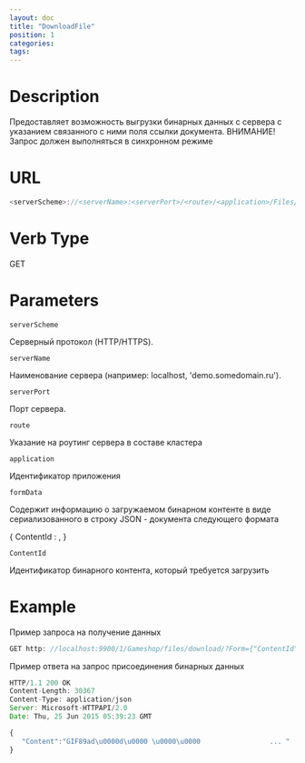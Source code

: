```yaml
---
layout: doc
title: "DownloadFile"
position: 1 
categories: 
tags:
---
```


# Description
Предоставляет возможность выгрузки бинарных данных с сервера с указанием связанного с ними
поля ссылки документа. 
ВНИМАНИЕ! Запрос должен выполняться в синхронном режиме

# URL
```js
<serverScheme>://<serverName>:<serverPort>/<route>/<application>/Files/Download/?Form=<formData>
```

# Verb Type

GET

# Parameters

`serverScheme`

Серверный протокол (HTTP/HTTPS).

`serverName`

Наименование сервера (например: localhost, 'demo.somedomain.ru').

`serverPort`

Порт сервера.

`route` 

Указание на роутинг сервера в составе кластера

`application`

Идентификатор приложения

`formData`

Содержит информацию о загружаемом бинарном контенте в виде сериализованного в строку
JSON - документа следующего формата

{
   ContentId : <contentId>,
}


`ContentId`

Идентификатор бинарного контента, который требуется загрузить


# Example

Пример запроса на получение данных

```js
GET http: //localhost:9900/1/Gameshop/files/download/?Form={"ContentId":"eb851504-77d6-4195-b118-b31b338fe4b1"}
```

Пример ответа на запрос присоединения бинарных данных

```js
HTTP/1.1 200 OK
Content-Length: 30367
Content-Type: application/json
Server: Microsoft-HTTPAPI/2.0
Date: Thu, 25 Jun 2015 05:39:23 GMT

{
   "Content":"GIF89ad\u0000d\u0000 \u0000\u0000            		... "
}
```